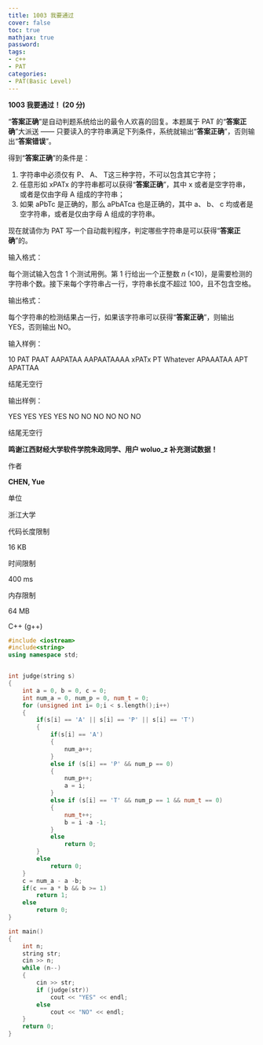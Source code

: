 ```yaml
---
title: 1003 我要通过
cover: false
toc: true
mathjax: true
password:
tags:
- c++
- PAT
categories:
- PAT(Basic Level)
---
```


**1003 我要通过！ (20 分)**

“**答案正确**”是自动判题系统给出的最令人欢喜的回复。本题属于 PAT 的“**答案正确**”大派送 —— 只要读入的字符串满足下列条件，系统就输出“**答案正确**”，否则输出“**答案错误**”。

得到“**答案正确**”的条件是：

1. 字符串中必须仅有 P、 A、 T这三种字符，不可以包含其它字符；
2. 任意形如 xPATx 的字符串都可以获得“**答案正确**”，其中 x 或者是空字符串，或者是仅由字母 A 组成的字符串；
3. 如果 aPbTc 是正确的，那么 aPbATca 也是正确的，其中 a、 b、 c 均或者是空字符串，或者是仅由字母 A 组成的字符串。

现在就请你为 PAT 写一个自动裁判程序，判定哪些字符串是可以获得“**答案正确**”的。

输入格式：

每个测试输入包含 1 个测试用例。第 1 行给出一个正整数 *n* (<10)，是需要检测的字符串个数。接下来每个字符串占一行，字符串长度不超过 100，且不包含空格。

输出格式：

每个字符串的检测结果占一行，如果该字符串可以获得“**答案正确**”，则输出 YES，否则输出 NO。

输入样例：

10 PAT PAAT AAPATAA AAPAATAAAA xPATx PT Whatever APAAATAA APT APATTAA

结尾无空行

输出样例：

YES YES YES YES NO NO NO NO NO NO

结尾无空行

**鸣谢江西财经大学软件学院朱政同学、用户 woluo_z 补充测试数据！**

作者

**CHEN, Yue**

单位

浙江大学

代码长度限制

16 KB

时间限制

400 ms

内存限制

64 MB

C++ (g++)

```c++
#include <iostream>
#include<string>
using namespace std;


int judge(string s)
{
    int a = 0, b = 0, c = 0;
    int num_a = 0, num_p = 0, num_t = 0;
    for (unsigned int i= 0;i < s.length();i++)
    {
        if(s[i] == 'A' || s[i] == 'P' || s[i] == 'T')
        {
            if(s[i] == 'A')
            {
                num_a++;
            }
            else if (s[i] == 'P' && num_p == 0)
            {
                num_p++;
                a = i;
            }
            else if (s[i] == 'T' && num_p == 1 && num_t == 0)
            {
                num_t++;
                b = i -a -1;
            }
            else 
                return 0;
        }
        else
            return 0;
    }
    c = num_a - a -b;
    if(c == a * b && b >= 1)
        return 1;
    else 
        return 0;
}

int main()
{
    int n;
    string str;
    cin >> n;
    while (n--)
    {
        cin >> str;
        if (judge(str))
            cout << "YES" << endl;
        else
            cout << "NO" << endl;
    }
    return 0;
}
```


